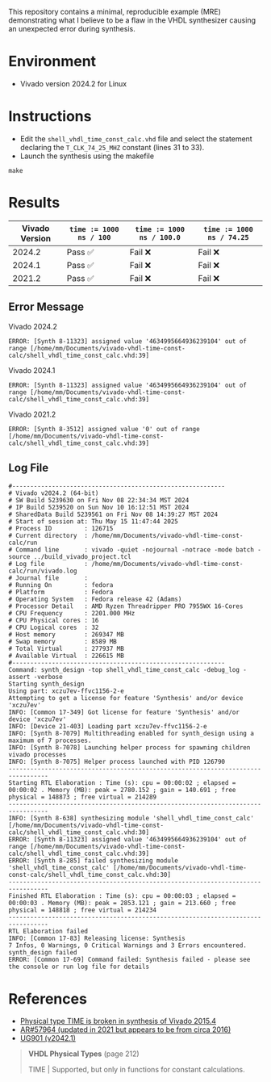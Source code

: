 This repository contains a minimal, reproducible example (MRE) demonstrating what I believe to be a flaw in the VHDL synthesizer causing an unexpected error during synthesis.

# Environment

- Vivado version 2024.2 for Linux

# Instructions

- Edit the `shell_vhdl_time_const_calc.vhd` file and select the statement declaring the `T_CLK_74_25_MHZ` constant (lines 31 to 33).
- Launch the synthesis using the makefile

```shell
make
```

# Results

| Vivado Version | `time := 1000 ns / 100` | `time := 1000 ns / 100.0` | `time := 1000 ns / 74.25` |
| -------------- | ----------------------- | ------------------------- | ------------------------- |
| 2024.2         | Pass ✅                 | Fail ❌                   | Fail ❌                  |
| 2024.1         | Pass ✅                 | Fail ❌                   | Fail ❌                  |
| 2021.2         | Pass ✅                 | Fail ❌                   | Fail ❌                  |

## Error Message

Vivado 2024.2

```
ERROR: [Synth 8-11323] assigned value '4634995664936239104' out of range [/home/mm/Documents/vivado-vhdl-time-const-calc/shell_vhdl_time_const_calc.vhd:39]
```

Vivado 2024.1

```
ERROR: [Synth 8-11323] assigned value '4634995664936239104' out of range [/home/mm/Documents/vivado-vhdl-time-const-calc/shell_vhdl_time_const_calc.vhd:39]
```

Vivado 2021.2
```
ERROR: [Synth 8-3512] assigned value '0' out of range [/home/mm/Documents/vivado-vhdl-time-const-calc/shell_vhdl_time_const_calc.vhd:39]
```

## Log File

```
#-----------------------------------------------------------
# Vivado v2024.2 (64-bit)
# SW Build 5239630 on Fri Nov 08 22:34:34 MST 2024
# IP Build 5239520 on Sun Nov 10 16:12:51 MST 2024
# SharedData Build 5239561 on Fri Nov 08 14:39:27 MST 2024
# Start of session at: Thu May 15 11:47:44 2025
# Process ID         : 126715
# Current directory  : /home/mm/Documents/vivado-vhdl-time-const-calc/run
# Command line       : vivado -quiet -nojournal -notrace -mode batch -source ../build_vivado_project.tcl
# Log file           : /home/mm/Documents/vivado-vhdl-time-const-calc/run/vivado.log
# Journal file       :
# Running On         : fedora
# Platform           : Fedora
# Operating System   : Fedora release 42 (Adams)
# Processor Detail   : AMD Ryzen Threadripper PRO 7955WX 16-Cores
# CPU Frequency      : 2201.000 MHz
# CPU Physical cores : 16
# CPU Logical cores  : 32
# Host memory        : 269347 MB
# Swap memory        : 8589 MB
# Total Virtual      : 277937 MB
# Available Virtual  : 226615 MB
#-----------------------------------------------------------
Command: synth_design -top shell_vhdl_time_const_calc -debug_log -assert -verbose
Starting synth_design
Using part: xczu7ev-ffvc1156-2-e
Attempting to get a license for feature 'Synthesis' and/or device 'xczu7ev'
INFO: [Common 17-349] Got license for feature 'Synthesis' and/or device 'xczu7ev'
INFO: [Device 21-403] Loading part xczu7ev-ffvc1156-2-e
INFO: [Synth 8-7079] Multithreading enabled for synth_design using a maximum of 7 processes.
INFO: [Synth 8-7078] Launching helper process for spawning children vivado processes
INFO: [Synth 8-7075] Helper process launched with PID 126790
---------------------------------------------------------------------------------
Starting RTL Elaboration : Time (s): cpu = 00:00:02 ; elapsed = 00:00:02 . Memory (MB): peak = 2780.152 ; gain = 140.691 ; free physical = 148873 ; free virtual = 214289
---------------------------------------------------------------------------------
INFO: [Synth 8-638] synthesizing module 'shell_vhdl_time_const_calc' [/home/mm/Documents/vivado-vhdl-time-const-calc/shell_vhdl_time_const_calc.vhd:30]
ERROR: [Synth 8-11323] assigned value '4634995664936239104' out of range [/home/mm/Documents/vivado-vhdl-time-const-calc/shell_vhdl_time_const_calc.vhd:39]
ERROR: [Synth 8-285] failed synthesizing module 'shell_vhdl_time_const_calc' [/home/mm/Documents/vivado-vhdl-time-const-calc/shell_vhdl_time_const_calc.vhd:30]
---------------------------------------------------------------------------------
Finished RTL Elaboration : Time (s): cpu = 00:00:03 ; elapsed = 00:00:03 . Memory (MB): peak = 2853.121 ; gain = 213.660 ; free physical = 148818 ; free virtual = 214234
---------------------------------------------------------------------------------
RTL Elaboration failed
INFO: [Common 17-83] Releasing license: Synthesis
7 Infos, 0 Warnings, 0 Critical Warnings and 3 Errors encountered.
synth_design failed
ERROR: [Common 17-69] Command failed: Synthesis failed - please see the console or run log file for details
```

# References

- [Physical type TIME is broken in synthesis of Vivado 2015.4](https://support.xilinx.com/s/question/0D52E00007FSYv5SAH/physical-type-time-is-broken-in-synthesis-of-vivado-20154)
- [AR#57964 (updated in 2021 but appears to be from circa 2016)](https://adaptivesupport.amd.com/s/article/57964?language=en_US)
- [UG901 (v2042.1)](https://docs.amd.com/r/en-US/ug901-vivado-synthesis/VHDL-Real-Number-Functions)

> **VHDL Physical Types** (page 212)
>
> TIME | Supported, but only in functions for constant calculations.
